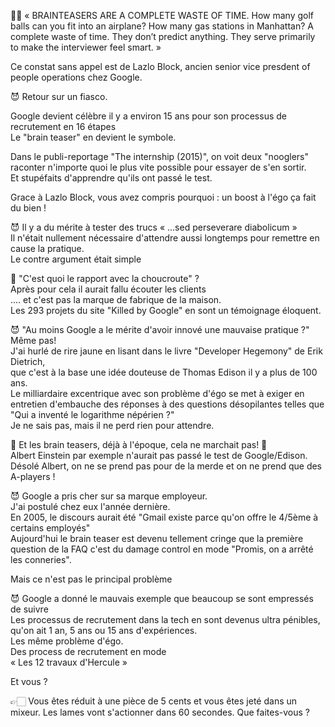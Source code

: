 🤦🏻 « BRAINTEASERS ARE A COMPLETE WASTE OF TIME. How many golf balls can you fit into an airplane? How many gas stations in Manhattan? A complete waste of time. They don’t predict anything. They serve primarily to make the interviewer feel smart. »  
  
Ce constat sans appel est de Lazlo Block, ancien senior vice presdent of people operations chez Google.  
  
😈 Retour sur un fiasco.  
  
Google devient célèbre il y a environ 15 ans pour son processus de recrutement en 16 étapes  
Le "brain teaser" en devient le symbole.  
  
Dans le publi-reportage "The internship (2015)", on voit deux "nooglers" raconter n'importe quoi le plus vite possible pour essayer de s'en sortir.  
Et stupéfaits d'apprendre qu'ils ont passé le test.  
  
Grace à Lazlo Block, vous avez compris pourquoi : un boost à l'égo ça fait du bien !  
  
😈 Il y a du mérite à tester des trucs « ...sed perseverare diabolicum »  
Il n'était nullement nécessaire d'attendre aussi longtemps pour remettre en cause la pratique.  
Le contre argument était simple  
  
🤔 "C'est quoi le rapport avec la choucroute" ?  
Après pour cela il aurait fallu écouter les clients  
.... et c'est pas la marque de fabrique de la maison.  
Les 293 projets du site "Killed by Google" en sont un témoignage éloquent.  
  
😈 "Au moins Google a le mérite d'avoir innové une mauvaise pratique ?"  
Même pas!  
J'ai hurlé de rire jaune en lisant dans le livre "Developer Hegemony" de Erik Dietrich,  
que c'est à la base une idée douteuse de Thomas Edison il y a plus de 100 ans.  
Le milliardaire excentrique avec son problème d'égo se met à exiger en entretien d'embauche des réponses à des questions désopilantes telles que  
"Qui a inventé le logarithme népérien ?"  
Je ne sais pas, mais il ne perd rien pour attendre.  
  
🥁 Et les brain teasers, déjà à l'époque, cela ne marchait pas! 🥁  
Albert Einstein par exemple n'aurait pas passé le test de Google/Edison.  
Désolé Albert, on ne se prend pas pour de la merde et on ne prend que des A-players !  
  
😈 Google a pris cher sur sa marque employeur.  
J'ai postulé chez eux l'année dernière.  
En 2005, le discours aurait été "Gmail existe parce qu'on offre le 4/5ème à certains employés"  
Aujourd'hui le brain teaser est devenu tellement cringe que la première question de la FAQ c'est du damage control en mode "Promis, on a arrêté les conneries".  
  
Mais ce n'est pas le principal problème  
  
😈 Google a donné le mauvais exemple que beaucoup se sont empressés de suivre  
Les processus de recrutement dans la tech en sont devenus ultra pénibles, qu'on ait 1 an, 5 ans ou 15 ans d'expériences.  
Les même problème d'égo.  
Des process de recrutement en mode  
« Les 12 travaux d'Hercule »  
  
Et vous ?  
  
👉🏻 Vous êtes réduit à une pièce de 5 cents et vous êtes jeté dans un mixeur. Les lames vont s'actionner dans 60 secondes. Que faites-vous ?